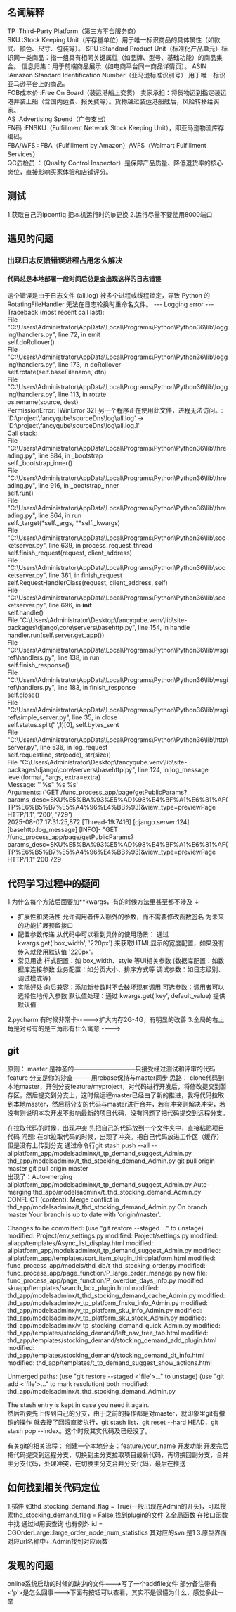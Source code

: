 ## 名词解释

TP :Third-Party Platform（第三方平台服务商）  
SKU :Stock Keeping Unit（库存量单位）用于唯一标识商品的具体属性（如款式、颜色、尺寸、包装等）。 
SPU :Standard Product Unit（标准化产品单元）标识同一类商品：指一组具有相同关键属性（如品牌、型号、基础功能）的商品集合。  信息归集：用于前端商品展示（如电商平台同一商品详情页）。
ASIN :Amazon Standard Identification Number（亚马逊标准识别号） 用于唯一标识亚马逊平台上的商品。  
FOB成本价 :Free On Board（装运港船上交货） 卖家承担：将货物运到指定装运港并装上船（含国内运费、报关费等）。货物越过装运港船舷后，风险转移给买家。  
AS :Advertising Spend（广告支出）   
FN码 :FNSKU（Fulfillment Network Stock Keeping Unit），即亚马逊物流库存编码。  
FBA/WFS : FBA（Fulfillment by Amazon）/WFS（Walmart Fulfillment Services）  
QC质检员 ：（Quality Control Inspector）是保障产品质量、降低退货率的核心岗位，直接影响买家体验和店铺评分。

## 测试
1.获取自己的ipconfig 把本机运行时的ip更换
2.运行尽量不要使用8000端口



## 遇见的问题
### 出现日志反馈错误进程占用怎么解决
#### 代码总是本地部署一段时间后总是会出现这样的日志错误
这个错误是由于日志文件 (all.log) 被多个进程或线程锁定，导致 Python 的 RotatingFileHandler 无法在日志轮换时重命名文件。
--- Logging error ---  
Traceback (most recent call last):  
  File "C:\Users\Administrator\AppData\Local\Programs\Python\Python36\lib\logging\handlers.py", line 72, in emit  
    self.doRollover()  
  File "C:\Users\Administrator\AppData\Local\Programs\Python\Python36\lib\logging\handlers.py", line 173, in doRollover  
    self.rotate(self.baseFilename, dfn)  
  File "C:\Users\Administrator\AppData\Local\Programs\Python\Python36\lib\logging\handlers.py", line 113, in rotate  
    os.rename(source, dest)  
PermissionError: [WinError 32] 另一个程序正在使用此文件，进程无法访问。: 'D:\\project\\fancyqube\\sourceDns\\log\\all.log' -> 'D:\\project\\fancyqube\\sourceDns\\log\\all.log.1'  
Call stack:  
  File "C:\Users\Administrator\AppData\Local\Programs\Python\Python36\lib\threading.py", line 884, in _bootstrap  
    self._bootstrap_inner()  
  File "C:\Users\Administrator\AppData\Local\Programs\Python\Python36\lib\threading.py", line 916, in _bootstrap_inner  
    self.run()  
  File "C:\Users\Administrator\AppData\Local\Programs\Python\Python36\lib\threading.py", line 864, in run  
    self._target(*self._args, **self._kwargs)  
  File "C:\Users\Administrator\AppData\Local\Programs\Python\Python36\lib\socketserver.py", line 639, in process_request_thread  
    self.finish_request(request, client_address)  
  File "C:\Users\Administrator\AppData\Local\Programs\Python\Python36\lib\socketserver.py", line 361, in finish_request  
    self.RequestHandlerClass(request, client_address, self)  
  File "C:\Users\Administrator\AppData\Local\Programs\Python\Python36\lib\socketserver.py", line 696, in __init__  
    self.handle()  
  File "C:\Users\Administrator\Desktop\fancyqube\.venv\lib\site-packages\django\core\servers\basehttp.py", line 154, in handle  
    handler.run(self.server.get_app())  
  File "C:\Users\Administrator\AppData\Local\Programs\Python\Python36\lib\wsgiref\handlers.py", line 138, in run  
    self.finish_response()  
  File "C:\Users\Administrator\AppData\Local\Programs\Python\Python36\lib\wsgiref\handlers.py", line 183, in finish_response  
    self.close()  
  File "C:\Users\Administrator\AppData\Local\Programs\Python\Python36\lib\wsgiref\simple_server.py", line 35, in close  
    self.status.split(' ',1)[0], self.bytes_sent  
  File "C:\Users\Administrator\AppData\Local\Programs\Python\Python36\lib\http\server.py", line 536, in log_request  
    self.requestline, str(code), str(size))  
  File "C:\Users\Administrator\Desktop\fancyqube\.venv\lib\site-packages\django\core\servers\basehttp.py", line 124, in log_message  
    level(format, *args, extra=extra)  
Message: '"%s" %s %s'  
Arguments: ('GET /func_process_app/page/getPublicParams?params_desc=SKU%E5%BA%93%E5%AD%98%E4%BF%A1%E6%81%AF(TP%E6%B5%B7%E5%A4%96%E4%BB%93)&view_type=previewPage HTTP/1.1',   '200', '729')  
2025-08-07 17:31:25,872 [Thread-19:7416] [django.server:124] [basehttp:log_message] [INFO]- "GET /func_process_app/page/getPublicParams?  params_desc=SKU%E5%BA%93%E5%AD%98%E4%BF%A1%E6%81%AF(TP%E6%B5%B7%E5%A4%96%E4%BB%93)&view_type=previewPage HTTP/1.1" 200 729  

## 代码学习过程中的疑问
1.为什么每个方法后面要加**kwargs，有的时候方法里甚至都不涉及
↓
+ 扩展性和灵活性
允许调用者传入额外的参数，而不需要修改函数签名
为未来的功能扩展预留接口
+ 配置参数传递
从代码中可以看到具体的使用场景：
通过 kwargs.get('box_width', '220px') 来获取HTML显示的宽度配置，如果没有传入就使用默认值 '220px'。
+ 常见用途
样式配置：如 box_width、style 等UI相关参数
(数据库配置：如数据库连接参数 
业务配置：如分页大小、排序方式等 
调试参数：如日志级别、调试模式等)
+ 实际好处
向后兼容：添加新参数时不会破坏现有调用
可选参数：调用者可以选择性地传入参数
默认值处理：通过 kwargs.get('key', default_value) 提供默认值

2.pycharm 有时候非常卡----->扩大内存2G-4G，有明显的改善
3.全局的右上角是对号有的是三角形有什么寓意 ---->


## git
原则：
master 是神圣的——————————只接受经过测试和评审的代码
feature 分支是你的沙盒———用rebase保持与master同步
思路：
clone代码到本地master，开创分支feature/myproject，对代码进行开发后，将修改提交到暂存区，然后提交到分支上，这时候远程master已经由了新的推进，我将代码拉取到本地master，然后将分支的代码与master进行合并，若有冲突则解决冲突，若没有则说明本次开发不影响最新的项目代码，没有问题了把代码提交到远程分支。

在拉取代码的时候，出现冲突
    先把自己的代码放到一个文件夹中，直接粘贴项目代码
问题:
在git拉取代码的时候，出现了冲突。把自己代码放进工作区（缓存）但是没有上传到分支
通过命令行git stash push --all -- allplatform_app/modelsadminx/t_tp_demand_suggest_Admin.py thd_app/modelsadminx/t_thd_stocking_demand_Admin.py
git pull origin master   git pull origin master  
出现了：Auto-merging allplatform_app/modelsadminx/t_tp_demand_suggest_Admin.py
Auto-merging thd_app/modelsadminx/t_thd_stocking_demand_Admin.py
CONFLICT (content): Merge conflict in thd_app/modelsadminx/t_thd_stocking_demand_Admin.py
On branch master
Your branch is up to date with 'origin/master'.

Changes to be committed:
  (use "git restore --staged <file>..." to unstage)
        modified:   Project/env_settings.py
        modified:   Project/settings.py
        modified:   aliapp/templates/Async_list_display.html
        modified:   allplatform_app/modelsadminx/t_tp_demand_suggest_Admin.py
        modified:   allplatform_app/templates/sort_item_plugin_thirdplatform.html
        modified:   func_process_app/models/thd_db/t_thd_stocking_order.py
        modified:   func_process_app/page_function/P_large_order_manage.py
        new file:   func_process_app/page_function/P_overdue_days_info.py
        modified:   skuapp/templates/search_box_plugin.html
        modified:   thd_app/modelsadminx/t_thd_stocking_demand_cache_Admin.py
        modified:   thd_app/modelsadminx/v_tp_platform_fnsku_info_Admin.py
        modified:   thd_app/modelsadminx/v_tp_platform_sku_info_Admin.py
        modified:   thd_app/modelsadminx/v_tp_platform_sku_stock_Admin.py
        modified:   thd_app/modelsadminx/v_tp_stocking_demand_quick_Admin.py
        modified:   thd_app/templates/stocking_demand/left_nav_tree_tab.html
        modified:   thd_app/templates/stocking_demand/stocking_demand_add_plugin.html
        modified:   thd_app/templates/stocking_demand/stocking_demand_dt_info.html
        modified:   thd_app/templates/t_tp_demand_suggest_show_actions.html

Unmerged paths:
  (use "git restore --staged <'file'>..." to unstage)
  (use "git add <'file'>..." to mark resolution)
        both modified:   thd_app/modelsadminx/t_thd_stocking_demand_Admin.py

The stash entry is kept in case you need it again.  
然后听要先上传到自己的分支，由于之前的操作都是对master，就印象里git有撤销的操作
就去搜了回滚直接执行，git stash list，git reset --hard HEAD，git stash pop --index。这个时候其实代码及已经没了。

有关git的相关流程： 
创建一个本地分支：feature/your_name 开发功能
开发完后把代码提交到远程分支，切换到主分支拉取项目最新代码，再切换回副分支，合并主分支代码，处理冲突，在切换主分支合并分支代码，最后在推送

## 如何找到相关代码定位
1.插件 如thd_stocking_demand_flag = True(一般出现在Admin的开头)，可以搜索thd_stocking_demand_flag = False,找到plugin的文件
2.全局函数 在接口函数中找 通过id用表查询   也有例外 id = CGOrderLarge::large_order_node_num_statistics 其对应的svn 是1
3.原型界面 对应url名称中+_Admin找到对应函数

## 发现的问题
online系统启动的时候的缺少的文件--->写了一个addfile文件
部分备注带有<'p'>是怎么回事--->下面有按钮可以查看，其实不是很懂为什么，感觉多此一举
